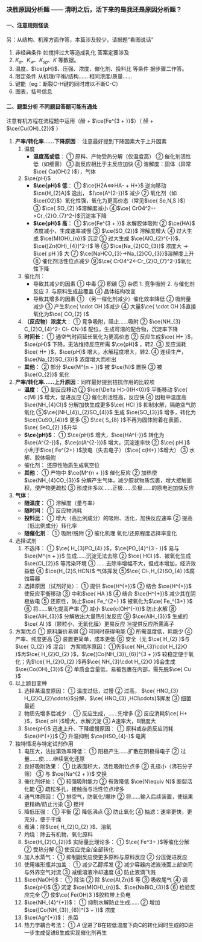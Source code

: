 ### 决胜原因分析题 —— 清明之后，活下来的是我还是原因分析题？

#### 一、注意规则怪谈
另：从结构、机理方面作答，本篇涉及较少，请据题“看图说话”
1. 非经典条件 如搅拌过大等造成乳化 答案定要涉及
2. $K_{a}$、$K_{w}$、$K_{sp}$、$K$ 等数据。 
3. 温度、$\ce{pH}$、压强、浓度、催化剂、投料比 等条件 据步骤二作答。 
4. 限定条件 从机理/平衡/结构…… 相同浓度/质量……
5. 键能（eg：断裂C-H键的同时难以不断C-C）
6. 图表，括号信息

#### 二、题型分析 不同题目答题可能有通处
注意有机方程在流程题中运用（酚 + $\ce{Fe^{3 + }}$）（ 醛 + $\ce{Cu(OH)_{2}}$ ）
1. **产率/转化率……下降原因**： 注意最好提到下降因素大于上升因素 
    1. 温度
        - **温度高或低**：
            ① 原料、产物受热分解（仅温度高） 
            ② 催化剂活性低（如细菌）
            ③ 副反应相比于主反应加快 
            ④ 溶解度：固体（异常$\ce{ Ca(OH)2 }$），气体
    2. $\ce{pH}$
        - **$\ce{pH}$ 低**：
            ① $\ce{H2A<=>HA- + H+}$ 逆向移动 $\ce{H_{2}A}$ 逸出， $(\ce{A^{2-}})$ 减少 
            ② 氧化剂（如$\ce{O2}$）氧化性强，氧化为更高价态（常见$\ce{ Se,N,S }$）
            ③ $\ce{ SO_{2} }$溶解度减小
	        ④$\ce{ CrO4^2-->Cr_{2}O_{7}^2-}$沉淀率下降
        - **$\ce{pH}$ 高**：
            ① $\ce{Fe^{3 + }}$ 水解胶体吸附
            ② $\ce{HA}$ 浓度减小，生成速率减慢 
            ③ $\ce{SO_{2}}$ 溶解度增大 
            ④ 过大生成 $\ce{M(OH)_{n}}$ 沉淀 
            ⑤ 过大生成 $\ce{AlO_{2}^{-}}$、$\ce{[Zn(OH)_{4}]^2-}$ 等 
            ⑥ $\ce{Na_{2}CO_{3}}$ 浓度大 $\to$ $\ce{ pH }$ 大 
            ⑦ $\ce{NaHCO_{3}->Na_{2}CO_{3}}$溶解度上升 
            ⑧ 催化剂活性位点减少
            ⑨$\ce{ CrO4^2<-Cr_{2}O_{7}^2-}$氧化性下降
    3.  催化剂：
        - 导致其减少的因素
            ① 中毒 
            ② 积碳 
            ③ 杂质 
                1. 竞争吸附 
                2. 与催化剂反应 
                3. 与原料生成盐覆盖
            ④ 晶体结构改变
        - 导致其增多的因素
            ① （另一催化剂减少）催化效率降低 
            ② 吸附量减少
            ③ 产生$\ce{ \cdot OH }$减少
            ④ 大量$\ce{ \cdot OH }$直接氧化为$\ce{ CO_{2} }$
    4. **（反应物）浓度大**：
        ① 竞争吸附，阻止……吸附 
        ② $\ce{NH_{3} C_{2}O_{4}^2- Cl- CN-}$ 配位，生成可溶的配合物，沉淀率下降 
    5.  **时间长**：
        ① 通空气时间延长氧化为更高价态 
        ② 反应生成$\ce{ H+ }$，$\ce{pH}$ 下降，无法维持反应所需 $\ce{pH}$ ，转2.
        ③ 反应消耗$\ce{ H+ }$，$\ce{pH}$ 增大，水解程度增大，转2.
        ④ 连续生产，$\ce{Na_{2}SO_{3}}$ 浓度增大而析出
    - **其他**：
        ② 部分 $\ce{M^{n + }}$ 被 $\ce{N}$ 置换 
        ③ 被 $\ce{O_{2}}$ 氧化
2. **产率/转化率……上升原因**：同样最好提到拮抗作用的比较项
    - **温度**：
        ① 副反应移动 
        ② $\ce{\Delta H＞0(H<0)}$  平衡移动 $\ce{ c(M) }$ 增大，促进反应 
        ③ 催化剂活性高，反应快 
        ④ 因相中温度高 $\ce{NH_{4}Cl}$ 分解加快生成更多$\ce{ HCl }$ 抑制水解，隔绝空气防氧化
        ⑤$\ce{(NH_{4})_{2}SO_{4}}$ 生成 $\ce{SO_{3}}$ 增多，转化为 $\ce{CuSO_{4}}$ 更多 
        ⑤ $\ce{ S_{8} }$不再为固体附着在表面，$\ce{ SeO_{2} }$升华
    - **$\ce{pH}$**：
        ① $\ce{pH}$ 增大，$\ce{HA^{-}}$ 转化为 $\ce{A^{2-}}$，$\ce{c(A^{2-})}$ 增大，沉淀速率快 
        ② $\ce{ pH }$ 小利于$\ce{ Fe^{2+} }$放电（失去电子）（$\ce{ c(H+) }$增大） 
        ③ 水解、胶体吸附
    - 催化剂：
        还原性物质生成氧空位
    - **其他**：
        ① 产物中 $\ce{M^{n + }}$ 催化反应 
        ② 加热使 $\ce{NH_{4}CO_{3}}$ 分解产生气体，减少胶状物质包裹，增大接触面积，使产物更疏松 
        ③ 形成许多以……正极……负极……的原电池加快反应
3. **气体**：
    - **随温度**：
        ① 溶解度（量与率）
    - **随时间**：
        ① 反应物消耗
    - **投料比**：
        ① 增大（高比例成分）的吸附、活化，加快反应速率 
        ② 提高（低比例成分）转化率
    - **随催化剂**：
        ① 吸附/脱附 
        ② 催化机理 氧化/还原程度选择率变化
4. 选择试剂 
	1. 不选择：
	    ① $\ce{ H_{3}PO_{4} }$，$\ce{PO_{4}^{3 - }}$ 易与 $\ce{M^{n + }}$ 生成……沉淀无法去除
	    ② $\ce{ HCl }$、被氧化生成 $\ce{Cl_{2}}$ 等污染环境
	    ③ ……去除率增幅不大，但成本增加，经济效益低 
	    ④ $\ce{H_{2}S,HCN}$ 气体挥发
		⑤$\ce{ Cl-,H_{2}SO_{4} }$腐蚀容器
	2. 选择原因（试剂好处）：
		① 提供 $\ce{H^{+}}$ 
		② 结合 $\ce{H^{+}}$ 使反应平衡移动 
		③ 中和$\ce{ HA }$
		④ 结合 $\ce{H^{+}}$ 减少其在阴极放电 
		⑤ 还原性，防止$\ce{ Fe_^{2+} }$ 被氧化为$\ce{ Fe_^{3+} }$ 
		⑥ 将……氧化提高产率 
		⑦ 减小 $\ce{c(OH^{-})}$ 防止水解 
		⑧ $\ce{AlH_{3}}$ 分解放出大量热引发反应 
		⑨ $\ce{AlH_{3}}$ 生成的$\ce{ Al }$（颗粒小，无氧化膜）更易反应 
		⑩提供反应所需离子 
5. 方案优点 
	① 原料廉价易得 
	② 可同时获得电能 
	③ 所需温度低，耗能少 
	④ 产率、纯度更高 
	⑤ 装置更简单，成本更低 
	⑥ 安全（无 $\ce{ H_{2} }$与$\ce{ O_{2} }$ 混合） 
	 方案顺序原因：
		①先$\ce{ NH_{3}\cdot H_{2}O }$再$\ce{ H_{2}O_{2} }$，$\ce{[Co(NH_{3})_{6}]^{3 + }}$ 较稳定便于氧化；先$\ce{ H_{2}O_{2} }$再$\ce{ NH_{3}\cdot H_{2}O }$会生成$\ce{Co(OH)_{3}}$ 
		② 单质金含量低，易被包裹在内部，需先脱$\ce{ Cu }$
6. 以上题目变种 
	1. 选择某温度原因：
		① 温度过低，过慢 
		② 过高， $\ce{ HNO_{3} H_{2}O_{2}\cdots}$分解、$\ce{ HNO_{3} ,HCl\cdots}$挥发 
		③ 细菌最适
	2. 物质先增多后减少：
		① 反应生成，……先增多 
		② 反应消耗$\ce{ H+ }$，$\ce{ pH }$增大，水解沉淀 
		③ A速率大，B限度大
	3. $\ce{pH}$ 迅速上升、下降缓慢原因：
		① 原料或杂质反应消耗 $\ce{H^{+}}$ 
		② 升温抑制 $\ce{HSO_{4}-}$ 电离 
7. 独特情况与特定试剂作用 
	1. 电压大，法拉第效率降低：
		① 阳极产生……扩散在阴极得电子 
		② 过量……使……继续氧化还原 
	2. 良好吸附效果：
		① 比表面积大，活性吸附位点多 
		② 孔径小（沸石分子筛） 
		③ 与 $\ce{Na^{2 + }}$ 交换 
	3. 催化剂好处：
		① 较强吸附能力 
		② 有效降低 $\ce{N\equiv N}$ 断裂活化能 
		③ 疏松多孔，接触面与活性位点增多 
	4. 通气体原因：
		① 排空气，防氧化/爆炸 
		② 将……输入后续装置，使结果更精确/防止污染 
		③ 搅拌 
	5. 降低压强：
		① 平衡 
		② 降低沸点 
		③ 防止氧化 
		④ 抽滤：速率更快，更充分，便于干燥
	6. 煮沸：除$\ce{ H_{2}O_{2} }$、溶氧 
	7. 灼烧：除去有机物，氧化原料
	8. $\ce{H_{2}O_{2}}$ 实际量比理论多：
		① $\ce{ Fe^3+ }$等催化分解
		② 受热分解 
		③ 使反应完全/全部转化 
	9. 加入水蒸气：
		① 抑制副反应使更多原料与原料反应
		② 分压促进反应
	10. 使用锥形瓶并加盖：
		① 减少乙醇挥发 
		② 减少容器内滤液液面上部空间与外界空气对流 
		③ 减缓溶液冷却速度
		④ 防止液滴飞溅 
	11. $\ce{NaOH}$：
		① 除油 
		② 除 $\ce{Al,Zn}$ 等 
		③ 吸收尾气 
		④ 调 $\ce{pH}$ 
		⑤ 沉淀 $\ce{M(OH)_{n}}$、$\ce{NaBiO_{3}}$ 
		⑥ 检验反应完全
		⑦ 使$\ce{ Fe(OH)3 }$胶粒带上负电
	12. $\ce{NH_{4}^{+}}$：
		① 抑制水解防止生成…… 
		② 增加 $\ce{[Co(NH_{3})_{6}]^{3 + }}$ 浓度
	13. $\ce{Ag^{+}}$： 杀菌 
	14. 热力学耦合考法：
		① $A$ 促进了B在较低温度下向C的转化同时生成的D进一步生成促进B生成实现催化剂再生
